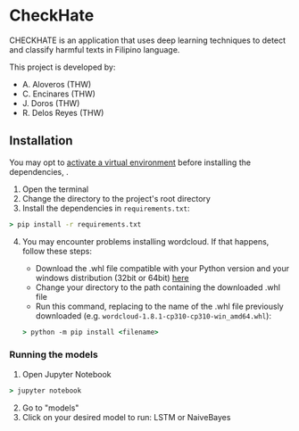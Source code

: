 # CheckHate


CHECKHATE is an application that uses deep learning techniques to detect and classify harmful texts in Filipino language.

This project is developed by: 

* A. Aloveros (THW)
* C. Encinares (THW)
* J. Doros (THW)
* R. Delos Reyes (THW)

## Installation
You may opt to [activate a virtual environment](https://packaging.python.org/guides/installing-using-pip-and-virtual-environments/) before installing the dependencies, .

1. Open the terminal
2. Change the directory to the project's root directory
3. Install the dependencies in `requirements.txt`:

```cmd
> pip install -r requirements.txt
```
4. You may encounter problems installing wordcloud. If that happens, follow these steps:

    - Download the .whl file compatible with your Python version and your windows distribution (32bit or 64bit) [here](https://www.lfd.uci.edu/~gohlke/pythonlibs/#wordcloud)
    - Change your directory to the path containing the downloaded .whl file
    - Run this command, replacing <filename> to the name of the .whl file previously downloaded (e.g. `wordcloud‑1.8.1‑cp310‑cp310‑win_amd64.whl`):
  
    ```cmd
    > python -m pip install <filename>
    ```
  
### Running the models

1. Open Jupyter Notebook
```cmd
> jupyter notebook
```
2. Go to "models"
3. Click on your desired model to run: LSTM or NaiveBayes